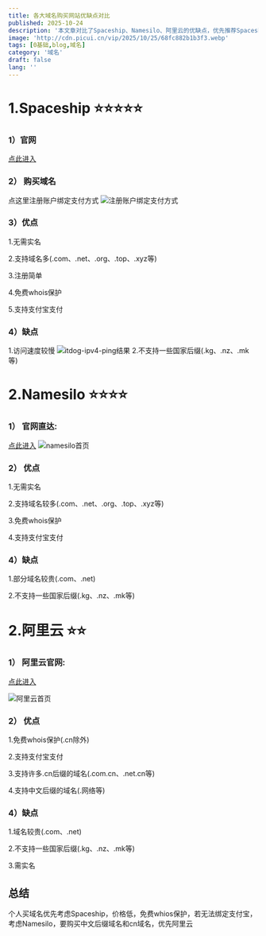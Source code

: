 ```yaml
---
title: 各大域名购买网站优缺点对比
published: 2025-10-24
description: '本文章对比了Spaceship、Namesilo、阿里云的优缺点，优先推荐Spaceship'
image: 'http://cdn.picui.cn/vip/2025/10/25/68fc882b1b3f3.webp'
tags: [0基础,blog,域名]
category: '域名'
draft: false 
lang: ''
---
```

# 1.Spaceship ⭐⭐⭐⭐⭐

### 1）官网 
<a href="https://www.spaceship.com/zh/domain-search" title="Spaceship链接">点此进入</a>
### 2） 购买域名

点这里注册账户绑定支付方式
![注册账户绑定支付方式](http://cdn.picui.cn/vip/2025/10/25/68fc882aaf171.webp)
### 3）优点
1.无需实名

2.支持域名多(.com、.net、.org、.top、.xyz等)

3.注册简单

4.免费whois保护

5.支持支付宝支付
### 4）缺点
1.访问速度较慢
![itdog-ipv4-ping结果](http://cdn.picui.cn/vip/2025/10/25/68fc882ad2e1a.webp)
2.不支持一些国家后缀(.kg、.nz、.mk等)

# 2.Namesilo ⭐⭐⭐⭐

### 1） 官网直达: 
<a href="https://www.namesilo.com/" title="Namesilo官网">点此进入</a>
![namesilo首页](http://cdn.picui.cn/vip/2025/10/25/68fc882af2a5e.webp)

### 2） 优点
1.无需实名

2.支持域名较多(.com、.net、.org、.top、.xyz等)

3.免费whois保护

4.支持支付宝支付
### 4）缺点
1.部分域名较贵(.com、.net)

2.不支持一些国家后缀(.kg、.nz、.mk等)

# 2.阿里云 ⭐⭐

### 1） 阿里云官网: 
<a href="https://wanwang.aliyun.com/domain" title="阿里云官网">点此进入</a>

![阿里云首页](http://cdn.picui.cn/vip/2025/10/25/68fc882b069dc.webp)

### 2） 优点
1.免费whois保护(.cn除外)

2.支持支付宝支付

3.支持许多.cn后缀的域名(.com.cn、.net.cn等)

4.支持中文后缀的域名(.网络等)

### 4）缺点
1.域名较贵(.com、.net)

2.不支持一些国家后缀(.kg、.nz、.mk等)

3.需实名

## 总结
个人买域名优先考虑Spaceship，价格低，免费whios保护，若无法绑定支付宝，考虑Namesilo，要购买中文后缀域名和cn域名，优先阿里云